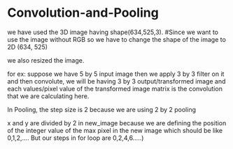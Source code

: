 # Convolution-and-Pooling


we have used the 3D image having shape(634,525,3).
#Since we want to use the image without RGB so we have to change the shape of the image to 2D (634, 525)

we also resized the image.

for ex: suppose we have 5 by 5 input image then we apply 3 by 3 filter on it and then convolute, we will be having 3 by 3 output/transformed image and each values/pixel value of the transformed image matrix is the convolution that we are calculating here.

In Pooling, the step size is 2 because we are using 2 by 2 pooling

x and y are divided by 2 in new_image because we are defining the position of the integer value of the max pixel in the new image which should be like 0,1,2,…. But our steps in for loop are 0,2,4,6…..)
